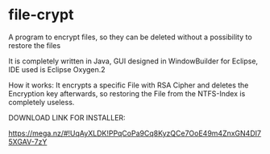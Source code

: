 # file-crypt
A program to encrypt files, so they can be deleted without a possibility to restore the files

It is completely written in Java, GUI designed in WindowBuilder for Eclipse, IDE used is Eclipse Oxygen.2

How it works:
It encrypts a specific File with RSA Cipher and deletes the Encryption key afterwards, so restoring the File
from the NTFS-Index is completely useless.

DOWNLOAD LINK FOR INSTALLER:

https://mega.nz/#!UqAyXLDK!PPqCoPa9Cq8KyzQCe7OoE49m4ZnxGN4DI75XGAV-7zY
